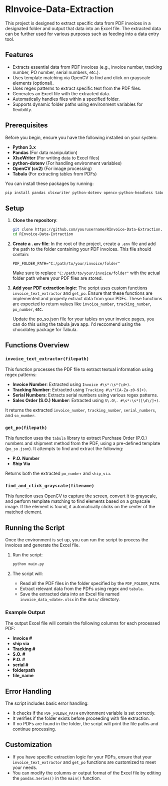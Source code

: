 
# RInvoice-Data-Extraction

This project is designed to extract specific data from PDF invoices in a designated folder and output that data into an Excel file. The extracted data can be further used for various purposes such as feeding into a data entry tool.

## Features
- Extracts essential data from PDF invoices (e.g., invoice number, tracking number, PO number, serial numbers, etc.).
- Uses template matching via OpenCV to find and click on grayscale elements (optional).
- Uses regex patterns to extract specific text from the PDF files.
- Generates an Excel file with the extracted data.
- Automatically handles files within a specified folder.
- Supports dynamic folder paths using environment variables for flexibility.

## Prerequisites

Before you begin, ensure you have the following installed on your system:

- **Python 3.x**
- **Pandas** (For data manipulation)
- **XlsxWriter** (For writing data to Excel files)
- **python-dotenv** (For handling environment variables)
- **OpenCV (cv2)** (For image processing)
- **Tabula** (For extracting tables from PDFs)
  
You can install these packages by running:
```bash
pip install pandas xlsxwriter python-dotenv opencv-python-headless tabula-py
```

## Setup

1. **Clone the repository**:
   ```bash
   git clone https://github.com/yourusername/RInvoice-Data-Extraction.git
   cd RInvoice-Data-Extraction
   ```

2. **Create a `.env` file**:
   In the root of the project, create a `.env` file and add the path to the folder containing your PDF invoices. This file should contain:
   ```env
   PDF_FOLDER_PATH="C:/path/to/your/invoice/folder"
   ```

   Make sure to replace `"C:/path/to/your/invoice/folder"` with the actual folder path where your PDF files are stored.

3. **Add your PDF extraction logic**:
   The script uses custom functions `invoice_text_extractor` and `get_po`. Ensure that these functions are implemented and properly extract data from your PDFs. These functions are expected to return values like `invoice_number`, `tracking_number`, `po_number`, etc.

   Update the po_so.json file for your tables on your invoice pages, you can do this using the tabula java app. I'd reccomend using the chocolatey package for Tabula.

## Functions Overview

### `invoice_text_extractor(filepath)`

This function processes the PDF file to extract textual information using regex patterns:
- **Invoice Number**: Extracted using `Invoice #\s*:\s*(\d+)`.
- **Tracking Number**: Extracted using `Tracking #\s*([A-Za-z0-9]+)`.
- **Serial Numbers**: Extracts serial numbers using various regex patterns.
- **Sales Order (S.O.) Number**: Extracted using `S\.O\. #\s*:\s*([\d\/]+)`.

It returns the extracted `invoice_number`, `tracking_number`, `serial_numbers`, and `so_number`.

### `get_po(filepath)`

This function uses the `tabula` library to extract Purchase Order (P.O.) numbers and shipment method from the PDF, using a pre-defined template (`po_so.json`). It attempts to find and extract the following:
- **P.O. Number**
- **Ship Via**

Returns both the extracted `po_number` and `ship_via`.

### `find_and_click_grayscale(filename)`

This function uses OpenCV to capture the screen, convert it to grayscale, and perform template matching to find elements based on a grayscale image. If the element is found, it automatically clicks on the center of the matched element.

## Running the Script

Once the environment is set up, you can run the script to process the invoices and generate the Excel file.

1. Run the script:
   ```bash
   python main.py
   ```

2. The script will:
   - Read all the PDF files in the folder specified by the `PDF_FOLDER_PATH`.
   - Extract relevant data from the PDFs using regex and `tabula`.
   - Save the extracted data into an Excel file named `invoice_data_<date>.xlsx` in the `data/` directory.

### Example Output

The output Excel file will contain the following columns for each processed PDF:

- **Invoice #**
- **ship via**
- **Tracking #**
- **S.O. #**
- **P.O. #**
- **serial #**
- **folderpath**
- **file_name**

## Error Handling

The script includes basic error handling:
- It checks if the `PDF_FOLDER_PATH` environment variable is set correctly.
- It verifies if the folder exists before proceeding with file extraction.
- If no PDFs are found in the folder, the script will print the file paths and continue processing.

## Customization

- If you have specific extraction logic for your PDFs, ensure that your `invoice_text_extractor` and `get_po` functions are customized to meet your needs.
- You can modify the columns or output format of the Excel file by editing the `pandas.Series()` in the `main()` function.
